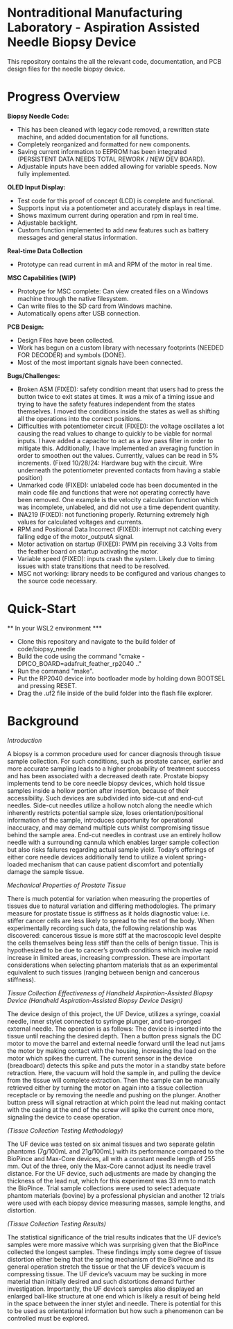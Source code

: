 # Nontraditional Manufacturing Laboratory - Aspiration Assisted Needle Biopsy Device
This repository contains the all the relevant code, documentation, and PCB design files for the needle biopsy device.

# Progress Overview
**Biopsy Needle Code:**
- This has been cleaned with legacy code removed, a rewritten state machine, and added documentation for all functions.
- Completely reorganized and formatted for new components.
- Saving current information to EEPROM has been integrated (PERSISTENT DATA NEEDS TOTAL REWORK / NEW DEV BOARD).
- Adjustable inputs have been added allowing for variable speeds. Now fully implemented.

**OLED Input Display:**
- Test code for this proof of concept (LCD) is complete and functional.
- Supports input via a potentiometer and accurately displays in real time.
- Shows maximum current during operation and rpm in real time.
- Adjustable backlight.
- Custom function implemented to add new features such as battery messages and general status information.

**Real-time Data Collection**
- Prototype can read current in mA and RPM of the motor in real time.

**MSC Capabilities (WIP)**
- Prototype for MSC complete: Can view created files on a Windows machine through the native filesystem.
- Can write files to the SD card from Windows machine.
- Automatically opens after USB connection.

**PCB Design:**
- Design Files have been collected.
- Work has begun on a custom library with necessary footprints (NEEDED FOR DECODER) and symbols (DONE).
- Most of the most important signals have been connected.

**Bugs/Challenges:**
- Broken ASM (FIXED): safety condition meant that users had to press the button twice to exit states at times. It was a mix of a timing issue and trying to have the safety features independent from the states themselves. I moved the conditions inside the states as well as shifting all the operations into the correct positions.
- Difficulties with potentiometer circuit (FIXED): the voltage oscillates a lot causing the read values to change to quickly to be viable for normal inputs. I have added a capacitor to act as a low pass filter in order to mitigate this. Additionally, I have implemented an averaging function in order to smoothen out the values. Currently, values can be read in 5% increments. (Fixed 10/28/24: Hardware bug with the circuit. Wire underneath the potentiometer prevented contacts from having a stable position)
- Unmarked code (FIXED): unlabeled code has been documented in the main code file and functions that were not operating correctly have been removed. One example is the velocity calculation function which was incomplete, unlabeled, and did not use a time dependent quantity.
- INA219 (FIXED): not functioning properly. Returning extremely high values for calculated voltages and currents.
- RPM and Positional Data Incorrect (FIXED): interrupt not catching every falling edge of the motor_outputA signal.
- Motor activation on startup (FIXED): PWM pin receiving 3.3 Volts from the feather board on startup activating the motor.
- Variable speed (FIXED): inputs crash the system. Likely due to timing issues with state transitions that need to be resolved.
- MSC not working: library needs to be configured and various changes to the source code necessary.


# Quick-Start
** In your WSL2 environment ***
- Clone this repository and navigate to the build folder of code/biopsy_needle
- Build the code using the command "cmake -DPICO_BOARD=adafruit_feather_rp2040 .."
- Run the command "make".
- Put the RP2040 device into bootloader mode by holding down BOOTSEL and pressing RESET.
- Drag the .uf2 file inside of the build folder into the flash file explorer.

# Background
_Introduction_

A biopsy is a common procedure used for cancer diagnosis through tissue sample collection. For such conditions, such as prostate cancer, earlier and more accurate sampling leads to a higher probability of treatment success and has been associated with a decreased death rate.
Prostate biopsy implements tend to be core needle biopsy devices, which hold tissue samples inside a hollow portion after insertion, because of their accessibility. Such devices are subdivided into side-cut and end-cut needles. Side-cut needles utilize a hollow notch along the needle which inherently restricts potential sample size, loses orientation/positional information of the sample, introduces opportunity for operational inaccuracy, and may demand multiple cuts whilst compromising tissue behind the sample area. End-cut needles in contrast use an entirely hollow needle with a surrounding cannula which enables larger sample collection but also risks failures regarding actual sample yield.
Today’s offerings of either core needle devices additionally tend to utilize a violent spring-loaded mechanism that can cause patient discomfort and potentially damage the sample tissue.

_Mechanical Properties of Prostate Tissue_

There is much potential for variation when measuring the properties of tissues due to natural variation and differing methodologies. The primary measure for prostate tissue is stiffness as it holds diagnostic value: i.e. stiffer cancer cells are less likely to spread to the rest of the body. When experimentally recording such data, the following relationship was discovered: cancerous tissue is more stiff at the macroscopic level despite the cells themselves being less stiff than the cells of benign tissue. This is hypothesized to be due to cancer’s growth conditions which involve rapid increase in limited areas, increasing compression. These are important considerations when selecting phantom materials that as an experimental equivalent to such tissues (ranging between benign and cancerous stiffness).

_Tissue Collection Effectiveness of Handheld Aspiration-Assisted Biopsy Device_
_(Handheld Aspiration-Assisted Biopsy Device Design)_

The device design of this project, the UF Device, utilizes a syringe, coaxial needle, inner stylet connected to syringe plunger, and two-pronged external needle. The operation is as follows: The device is inserted into the tissue until reaching the desired depth. Then a button press signals the DC motor to move the barrel and external needle forward until the lead nut jams the motor by making contact with the housing, increasing the load on the motor which spikes the current. The current sensor in the device (breadboard) detects this spike and puts the motor in a standby state before retraction. Here, the vacuum will hold the sample in, and pulling the device from the tissue will complete extraction. Then the sample can be manually retrieved either by turning the motor on again into a tissue collection receptacle or by removing the needle and pushing on the plunger. Another button press will signal retraction at which point the lead nut making contact with the casing at the end of the screw will spike the current once more, signaling the device to cease operation.

_(Tissue Collection Testing Methodology)_

The UF device was tested on six animal tissues and two separate gelatin phantoms (7g/100mL and 21g/100mL) with its performance compared to the BioPince and Max-Core devices, all with a constant needle length of 255 mm. Out of the three, only the Max-Core cannot adjust its needle travel distance. For the UF device, such adjustments are made by changing the thickness of the lead nut, which for this experiment was 33 mm to match the BioPince. Trial sample collections were used to select adequate phantom materials (bovine) by a professional physician and another 12 trials were used with each biopsy device measuring masses, sample lengths, and distortion.

_(Tissue Collection Testing Results)_

The statistical significance of the trial results indicates that the UF device’s samples were more massive which was surprising given that the BioPince collected the longest samples. These findings imply some degree of tissue distortion either being that the spring mechanism of the BioPince and its general operation stretch the tissue or that the UF device’s vacuum is compressing tissue. The UF device’s vacuum may be sucking in more material than initially desired and such distortions demand further investigation. Importantly, the UF device’s samples also displayed an enlarged ball-like structure at one end which is likely a result of being held in the space between the inner stylet and needle. There is potential for this to be used as orientational information but how such a phenomenon can be controlled must be explored.